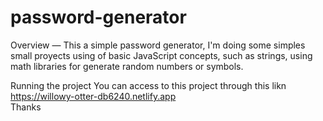 # password-generator

Overview —
This a simple password generator, 
I'm doing some simples small proyects using of basic JavaScript concepts,
such as strings, using math libraries for generate random numbers or symbols.

Running the project 
You can access to this project through this likn https://willowy-otter-db6240.netlify.app
<br> Thanks